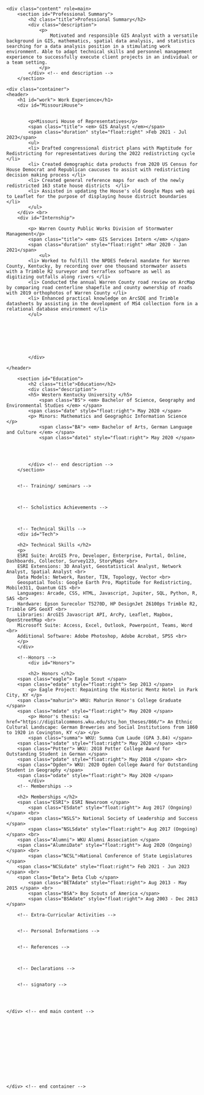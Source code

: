 <html lang="en-US">
<head>
	<meta charset="UTF-8">
	<title></title>
	<style>
	.right{
	margin-left: auto; 
	margin-right: 0;
	}
	</style>
	
</head>
<body>
	
	<div class="content" role=main>
		<section id="Professional Summary">
			<h2 class="title">Professional Summary</h2>
			<div class="description">
				<p>
					Motivated and responsible GIS Analyst with a versatile background in GIS, mathematics, spatial data analysis, and statistics searching for a data analysis position in a stimulating work environment. Able to adapt technical skills and personnel management 						experience to successfully execute client projects in an individual or a team setting.
				</p>			
			</div> <!-- end description -->
		</section>
  
	<div class="container">
	<header>
  		<h1 id="work"> Work Experience</h1>
		<div id="MissouriHouse">
		
			
			<p>Missouri House of Representatives</p>
  			<span class="title"> <em> GIS Analyst </em></span>
   			<span class="duration" style="float:right" >Feb 2021 - Jul 2023</span>
			<ul> 
			<li> Drafted congressional district plans with Maptitude for Redistricting for representatives during the 2022 redistricting cycle </li>
			<li> Created demographic data products from 2020 US Census for House Democrat and Republican caucuses to assist with redistricting decision making process </li>
			<li> Created general reference maps for each of the newly redistricted 163 state house districts  </li>
			<li> Assisted in updating the House's old Google Maps web api to Leaflet for the purpose of displaying house district boundaries </li>
   			</ul>
		</div> <br>
  		<div id="Internship">
			
			<p> Warren County Public Works Division of Stormwater Management</p>
   			<span class="title"> <em> GIS Services Intern </em> </span>
   			<span class="duration" style="float:right" >Mar 2020 - Jan 2021</span>
      			<ul> 
			<li> Worked to fulfill the NPDES federal mandate for Warren County, Kentucky, by recording over one thousand stormwater assets with a Trimble R2 surveyor and terraflex software as well as digitizing outfalls along rivers </li>
			<li> Conducted the annual Warren County road review on ArcMap by comparing road centerline shapefile and county ownership of roads with 2019 orthophotos of Warren County </li>
			<li> Enhanced practical knowledge on ArcSDE and Trimble datasheets by assisting in the development of MS4 collection form in a relational database environment </li>
   			</ul>
		
  
  		
    
    
    
    
    		</div>
		
	</header>
		
		<section id="Education">
			<h2 class="title">Education</h2> 
			<div class="description">
   			<h5> Western Kentucky University </h5>
      			<span class="BS"> <em> Bachelor of Science, Geography and Environmental Studies </em> </span> 
	 		<span class="date" style="float:right"> May 2020 </span>
	 		<p> Minors: Mathematics and Geographic Information Science </p>
    			<span class="BA"> <em> Bachelor of Arts, German Language and Culture </em> </span>
       			<span class="date1" style="float:right"> May 2020 </span>
				
			
			
			
			</div> <!-- end description -->
		</section>
			

		<!-- Training/ seminars -->
		
		
		
		<!-- Scholistics Achievements -->
		
		
		
		<!-- Technical Skills -->
		<div id="Tech">
		
  		<h2> Technical Skills </h2>
  		<p>
		ESRI Suite: ArcGIS Pro, Developer, Enterprise, Portal, Online, Dashboards, Collector, Survey123, StoryMaps <br>
		ESRI Extensions: 3D Analyst, Geostatistical Analyst, Network Analyst, Spatial Analyst <br>
		Data Models: Network, Raster, TIN, Topology, Vector <br>
		Geospatial Tools: Google Earth Pro, Maptitude for Redistricting, Mobile311, Quantum GIS <br>
		Languages: Arcade, CSS, HTML, Javascript, Jupiter, SQL, Python, R, SAS <br>
		Hardware: Epson Surecolor T5270D, HP DesignJet Z6100ps Trimble R2, Trimble GPS GeoXT <br>
		Libraries: ArcGIS Javascript API, ArcPy, Leaflet, Mapbox, OpenStreetMap <br>
		Microsoft Suite: Access, Excel, Outlook, Powerpoint, Teams, Word <br>
		Additional Software: Adobe Photoshop, Adobe Acrobat, SPSS <br>
  		</p>
  		</div>

  		<!--Honors -->
    		<div id="Honors">

      		<h2> Honors </h2>
		<span class="eagle"> Eagle Scout </span>
  		<span class="edate" style="float:right"> Sep 2013 </span>
    		<p> Eagle Project: Repainting the Historic Mentz Hotel in Park City, KY </p> 
		<span class="mahurin"> WKU: Mahurin Honor's College Graduate </span>
  		<span class="mdate" style="float:right"> May 2020 </span>
    		<p> Honor's thesis: <a href="https://digitalcommons.wku.edu/stu_hon_theses/866/"> An Ethnic Cultural Landscape: German Breweries and Social Institutions from 1860 to 1920 in Covington, KY </a> </p>
      		<span class="summa"> WKU: Summa Cum Laude (GPA 3.84) </span>
		<span class="sdate" style="float:right"> May 2020 </span> <br>
		<span class="Potter"> WKU: 2018 Potter College Award for Outstanding Student in German </span>
		<span class="pdate" style="float:right"> May 2018 </span> <br>
  		<span class="Ogden"> WKU: 2020 Ogden College Award for Outstanding Student in Geography </span>
 		<span class="odate" style="float:right"> May 2020 </span>
    		</div>
		<!-- Memberships -->

  		<h2> Memberships </h2>
  		<span class="ESRI"> ESRI Newsroom </span>
    		<span class="ESdate" style="float:right"> Aug 2017 (Ongoing) </span> <br>
    		<span class="NSLS"> National Society of Leadership and Success </span>
      		<span class="NSLSdate" style="float:right"> Aug 2017 (Ongoing) </span> <br>
		<span class="Alumni"> WKU Alumni Association </span>
  		<span class="AlumniDate" style="float:right"> Aug 2020 (Ongoing) </span> <br>
      		<span class="NCSL">National Conference of State Legislatures </span>
		<span class="NCSLdate" style="float:right"> Feb 2021 - Jun 2023 </span> <br>
  		<span class="Beta"> Beta Club </span>
    		<span class="BETAdate" style="float:right"> Aug 2013 - May 2015 </span> <br>
    		<span class="BSA"> Boy Scouts of America </span>
      		<span class="BSAdate" style="float:right"> Aug 2003 - Dec 2013 </span>
  		
  		<!-- Extra-Curricular Activities -->
		
		
		<!-- Personal Informations -->
		
		
		<!-- References -->
		
		
		
		<!-- Declarations -->

	
		<!-- signatory -->
	
	
	
	
	</div> <!-- end main content -->
	
	
	
	
	
	
	
	
	
	
	
	
	
	</div> <!-- end container -->
	
</body>
</html>

